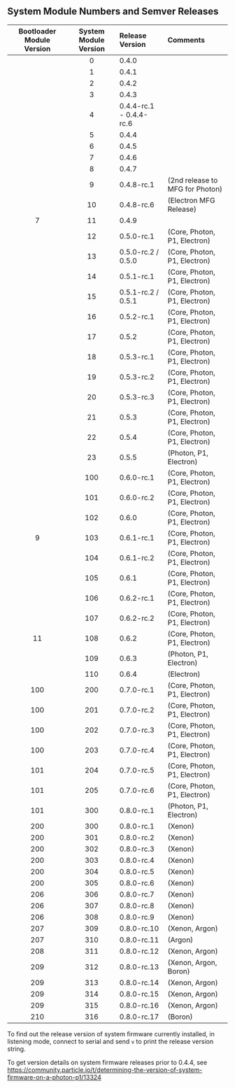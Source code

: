 ## System Module Numbers and Semver Releases

| Bootloader Module Version | System Module Version | Release Version | Comments |
|:---:|:---:|:------|:---|
|     |   0 | 0.4.0 | |
|     |   1 | 0.4.1 | |
|     |   2 | 0.4.2 | |
|     |   3 | 0.4.3 | |
|     |   4 | 0.4.4-rc.1 - 0.4.4-rc.6 | |
|     |   5 | 0.4.4 | |
|     |   6 | 0.4.5 | |
|     |   7 | 0.4.6 | |
|     |   8 | 0.4.7 | |
|     |   9 | 0.4.8-rc.1 |         (2nd release to MFG for Photon) |
|     |  10 | 0.4.8-rc.6 |         (Electron MFG Release) |
|   7 |  11 | 0.4.9 | |
|     |  12 | 0.5.0-rc.1 |         (Core, Photon, P1, Electron) |
|     |  13 | 0.5.0-rc.2 / 0.5.0 | (Core, Photon, P1, Electron) |
|     |  14 | 0.5.1-rc.1 |         (Core, Photon, P1, Electron) |
|     |  15 | 0.5.1-rc.2 / 0.5.1 | (Core, Photon, P1, Electron) |
|     |  16 | 0.5.2-rc.1 |         (Core, Photon, P1, Electron) |
|     |  17 | 0.5.2 |              (Core, Photon, P1, Electron) |
|     |  18 | 0.5.3-rc.1 |         (Core, Photon, P1, Electron) |
|     |  19 | 0.5.3-rc.2 |         (Core, Photon, P1, Electron) |
|     |  20 | 0.5.3-rc.3 |         (Core, Photon, P1, Electron) |
|     |  21 | 0.5.3 |              (Core, Photon, P1, Electron) |
|     |  22 | 0.5.4 |              (Core, Photon, P1, Electron) |
|     |  23 | 0.5.5 |              (Photon, P1, Electron)       |
|     | 100 | 0.6.0-rc.1 |         (Core, Photon, P1, Electron) |
|     | 101 | 0.6.0-rc.2 |         (Core, Photon, P1, Electron) |
|     | 102 | 0.6.0 |              (Core, Photon, P1, Electron) |
|   9 | 103 | 0.6.1-rc.1 |         (Core, Photon, P1, Electron) |
|     | 104 | 0.6.1-rc.2 |         (Core, Photon, P1, Electron) |
|     | 105 | 0.6.1 |              (Core, Photon, P1, Electron) |
|     | 106 | 0.6.2-rc.1 |         (Core, Photon, P1, Electron) |
|     | 107 | 0.6.2-rc.2 |         (Core, Photon, P1, Electron) |
|  11 | 108 | 0.6.2 |              (Core, Photon, P1, Electron) |
|     | 109 | 0.6.3 |              (Photon, P1, Electron)       |
|     | 110 | 0.6.4 |              (Electron)                   |
| 100 | 200 | 0.7.0-rc.1 |         (Core, Photon, P1, Electron) |
| 100 | 201 | 0.7.0-rc.2 |         (Core, Photon, P1, Electron) |
| 100 | 202 | 0.7.0-rc.3 |         (Core, Photon, P1, Electron) |
| 100 | 203 | 0.7.0-rc.4 |         (Core, Photon, P1, Electron) |
| 101 | 204 | 0.7.0-rc.5 |         (Core, Photon, P1, Electron) |
| 101 | 205 | 0.7.0-rc.6 |         (Core, Photon, P1, Electron) |
| 101 | 300 | 0.8.0-rc.1 |         (Photon, P1, Electron) |
| 200 | 300 | 0.8.0-rc.1 |         (Xenon) |
| 200 | 301 | 0.8.0-rc.2 |         (Xenon) |
| 200 | 302 | 0.8.0-rc.3 |         (Xenon) |
| 200 | 303 | 0.8.0-rc.4 |         (Xenon) |
| 200 | 304 | 0.8.0-rc.5 |         (Xenon) |
| 200 | 305 | 0.8.0-rc.6 |         (Xenon) |
| 206 | 306 | 0.8.0-rc.7 |         (Xenon) |
| 206 | 307 | 0.8.0-rc.8 |         (Xenon) |
| 206 | 308 | 0.8.0-rc.9 |         (Xenon) |
| 207 | 309 | 0.8.0-rc.10 |         (Xenon, Argon) |
| 207 | 310 | 0.8.0-rc.11 |         (Argon) |
| 208 | 311 | 0.8.0-rc.12 |         (Xenon, Argon) |
| 209 | 312 | 0.8.0-rc.13 |         (Xenon, Argon, Boron) |
| 209 | 313 | 0.8.0-rc.14 |         (Xenon, Argon) |
| 209 | 314 | 0.8.0-rc.15 |         (Xenon, Argon) |
| 209 | 315 | 0.8.0-rc.16 |         (Xenon, Argon) |
| 210 | 316 | 0.8.0-rc.17 |         (Boron) |


To find out the release version of system firmware currently installed, in listening mode,
connect to serial and send `v` to print the release version string.

To get version details on system firmware releases prior to 0.4.4, see https://community.particle.io/t/determining-the-version-of-system-firmware-on-a-photon-p1/13324
